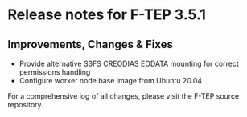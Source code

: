 # Release notes for F-TEP 3.5.1

## Improvements, Changes &amp; Fixes

* Provide alternative S3FS CREODIAS EODATA mounting for correct permissions
  handling
* Configure worker node base image from Ubuntu 20.04

For a comprehensive log of all changes, please visit the F-TEP source
repository.
